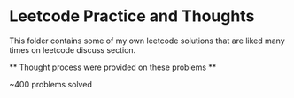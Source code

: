 # Leetcode Practice and Thoughts
This folder contains some of my own leetcode solutions that are liked many times on leetcode discuss section.

** Thought process were provided on these problems **

~400 problems solved
